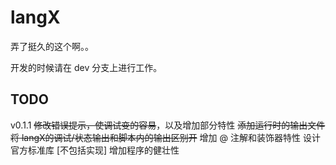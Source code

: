 # langX

弄了挺久的这个啊。。 

开发的时候请在 dev 分支上进行工作。



## TODO 

v0.1.1      ~~修改错误提示，使调试变的容易~~，以及增加部分特性 
			~~添加运行时的输出文件将 langX的调试/状态输出和脚本内的输出区别开~~
			增加 @ 注解和装饰器特性
			设计官方标准库 [不包括实现]
            增加程序的健壮性
